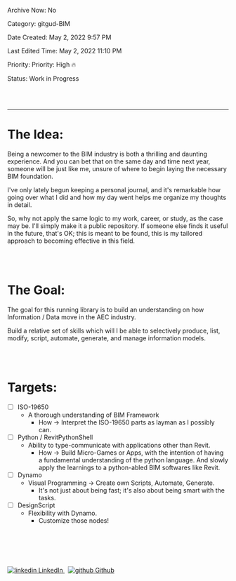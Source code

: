 Archive Now: No

Category: gitgud-BIM

Date Created: May 2, 2022 9:57 PM

Last Edited Time: May 2, 2022 11:10 PM

Priority: Priority: High 🔥

Status: Work in Progress


<br>
</br>

---
# The Idea:

Being a newcomer to the BIM industry is both a thrilling and daunting experience. And you can bet that on the same day and time next year, someone will be just like me, unsure of where to begin laying the necessary BIM foundation.

I've only lately begun keeping a personal journal, and it's remarkable how going over what I did and how my day went helps me organize my thoughts in detail.

So, why not apply the same logic to my work, career, or study, as the case may be. I'll simply make it a public repository. If someone else finds it useful in the future, that's OK; this is meant to be found, this is my tailored approach to becoming effective in this field.

<br>
</br>

# The Goal:

The goal for this running library is to build an understanding on how Information / Data move in the AEC industry. 

Build a relative set of skills which will I be able to selectively produce, list, modify, script, automate, generate, and manage information models.

<br>
</br>

# Targets:

- [ ]  ISO-19650
    - A thorough understanding of BIM Framework
        - How → Interpret the ISO-19650 parts as layman as I possibly can.
- [ ]  Python / RevitPythonShell
    - Ability to type-communicate with applications other than Revit.
        - How → Build Micro-Games or Apps, with the intention of having a fundamental understanding of the python language.
        And slowly apply the learnings to a python-abled BIM softwares like Revit.
- [ ]  Dynamo
    - Visual Programming → Create own Scripts, Automate, Generate.
        - It's not just about being fast; it's also about being smart with the tasks.
- [ ]  DesignScript
    - Flexibility with Dynamo.
        - Customize those nodes!

<br>
</br>
<br>
</br>
<p>
  <a href="https://www.linkedin.com/in/bino-tuliao-65b994192/" rel="nofollow noreferrer">
    <img src="https://i.stack.imgur.com/gVE0j.png" alt="linkedin"> LinkedIn
  </a> &nbsp; 
  <a href="https://github.com/melbinoooo" rel="nofollow noreferrer">
    <img src="https://i.stack.imgur.com/tskMh.png" alt="github"> Github
  </a>
</p>

